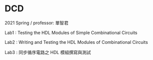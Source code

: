 # DCD
2021 Spring / professor: 單智君

Lab1 : Testing the HDL Modules of Simple Combinational Circuits

Lab2 : Writing and Testing the HDL Modules of Combinational Circuits

Lab3 : 同步循序電路之 HDL 模組撰寫與測試
